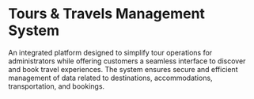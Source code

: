 # Tours & Travels Management System

An integrated platform designed to simplify tour operations for administrators while offering customers a seamless interface to discover and book travel experiences. The system ensures secure and efficient management of data related to destinations, accommodations, transportation, and bookings.
